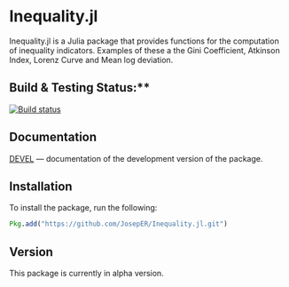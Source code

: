 # Inequality.jl

Inequality.jl is a Julia package that provides functions for the computation of inequality indicators. Examples of these a the Gini Coefficient, Atkinson Index, Lorenz Curve and Mean log deviation.

## Build & Testing Status:**
  [![Build status](https://github.com/JosepER/Inequality.jl/workflows/CI/badge.svg)](https://github.com/JosepER/Inequality.jl/actions?query=workflow%3ACI+branch%3Amaster)
## Documentation

[DEVEL](https://joseper.github.io/Inequality.jl/dev/) — documentation of the development version of the package.

## Installation
To install the package, run the following:

```julia
Pkg.add("https://github.com/JosepER/Inequality.jl.git")
```

## Version

This package is currently in alpha version.

